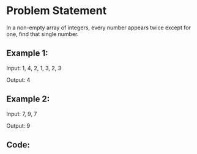 # Problem Statement

In a non-empty array of integers, every number appears twice except for one, find that single number.

## Example 1:

Input: 1, 4, 2, 1, 3, 2, 3

Output: 4

## Example 2:

Input: 7, 9, 7

Output: 9

## Code:
```python3

```
